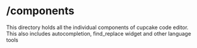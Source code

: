 # /components
This directory holds all the individual components of cupcake code editor. This also includes autocompletion, find_replace widget and other language tools

